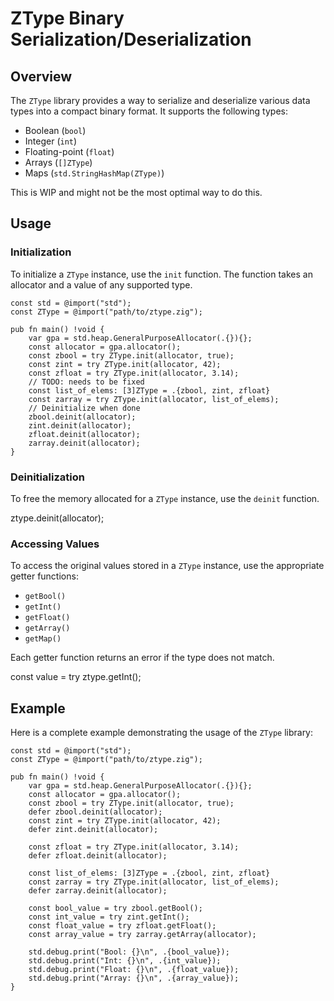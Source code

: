 # ZType Binary Serialization/Deserialization

## Overview

The `ZType` library provides a way to serialize and deserialize various data types into a compact binary format. It supports the following types:
- Boolean (`bool`)
- Integer (`int`)
- Floating-point (`float`)
- Arrays (`[]ZType`)
- Maps (`std.StringHashMap(ZType)`)

This is WIP and might not be the most optimal way to do this.

## Usage

### Initialization

To initialize a `ZType` instance, use the `init` function. The function takes an allocator and a value of any supported type.

```zig
const std = @import("std");
const ZType = @import("path/to/ztype.zig");

pub fn main() !void {
    var gpa = std.heap.GeneralPurposeAllocator(.{}){};
    const allocator = gpa.allocator();
    const zbool = try ZType.init(allocator, true);
    const zint = try ZType.init(allocator, 42);
    const zfloat = try ZType.init(allocator, 3.14);
    // TODO: needs to be fixed
    const list_of_elems: [3]ZType = .{zbool, zint, zfloat}
    const zarray = try ZType.init(allocator, list_of_elems);
    // Deinitialize when done
    zbool.deinit(allocator);
    zint.deinit(allocator);
    zfloat.deinit(allocator);
    zarray.deinit(allocator);
}
```

### Deinitialization

To free the memory allocated for a `ZType` instance, use the `deinit` function.


ztype.deinit(allocator);


### Accessing Values

To access the original values stored in a `ZType` instance, use the appropriate getter functions:

- `getBool()`
- `getInt()`
- `getFloat()`
- `getArray()`
- `getMap()`

Each getter function returns an error if the type does not match.


const value = try ztype.getInt();


## Example

Here is a complete example demonstrating the usage of the `ZType` library:

```zig
const std = @import("std");
const ZType = @import("path/to/ztype.zig");

pub fn main() !void {
    var gpa = std.heap.GeneralPurposeAllocator(.{}){};
    const allocator = gpa.allocator();
    const zbool = try ZType.init(allocator, true);
    defer zbool.deinit(allocator);
    const zint = try ZType.init(allocator, 42);
    defer zint.deinit(allocator);

    const zfloat = try ZType.init(allocator, 3.14);
    defer zfloat.deinit(allocator);

    const list_of_elems: [3]ZType = .{zbool, zint, zfloat}
    const zarray = try ZType.init(allocator, list_of_elems);
    defer zarray.deinit(allocator);

    const bool_value = try zbool.getBool();
    const int_value = try zint.getInt();
    const float_value = try zfloat.getFloat();
    const array_value = try zarray.getArray(allocator);

    std.debug.print("Bool: {}\n", .{bool_value});
    std.debug.print("Int: {}\n", .{int_value});
    std.debug.print("Float: {}\n", .{float_value});
    std.debug.print("Array: {}\n", .{array_value});
}
```
